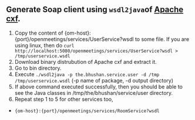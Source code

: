 ## Generate Soap client using ``wsdl2java``of [Apache cxf](http://cxf.apache.org/download.html).

  1. Copy the content of {om-host}:{port}/openmeetings/services/UserService?wsdl to some file.
If you are using linux, then do ``curl http://localhost:5080/openmeetings/services/UserService?wsdl > /tmp/userservice.wsdl``
  2. Download binary distrubution of Apache cxf and extract it.
  3. Go to bin directory.
  4. Execute ``./wsdl2java -p the.bhushan.service.user -d /tmp /tmp/userservice.wsdl``
(-p name of package, -d output directory)
  5. If above command executed successfully, then you should be able to see the Java classes in /tmp/the/bhushan/service/user directory.
  6. Repeat step 1 to 5 for other services too,
   - ``{om-host}:{port}/openmeetings/services/RoomService?wsdl``
